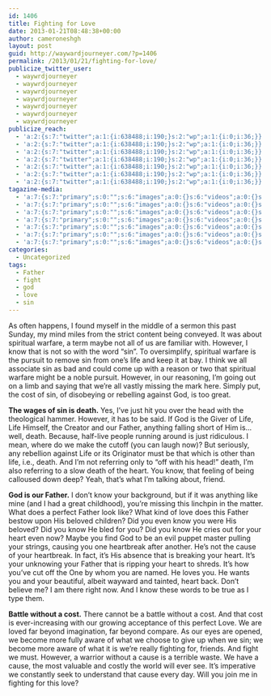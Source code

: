 ```yaml
---
id: 1406
title: Fighting for Love
date: 2013-01-21T08:48:38+00:00
author: cameroneshgh
layout: post
guid: http://waywardjourneyer.com/?p=1406
permalink: /2013/01/21/fighting-for-love/
publicize_twitter_user:
  - waywrdjourneyer
  - waywrdjourneyer
  - waywrdjourneyer
  - waywrdjourneyer
  - waywrdjourneyer
  - waywrdjourneyer
  - waywrdjourneyer
publicize_reach:
  - 'a:2:{s:7:"twitter";a:1:{i:638488;i:190;}s:2:"wp";a:1:{i:0;i:36;}}'
  - 'a:2:{s:7:"twitter";a:1:{i:638488;i:190;}s:2:"wp";a:1:{i:0;i:36;}}'
  - 'a:2:{s:7:"twitter";a:1:{i:638488;i:190;}s:2:"wp";a:1:{i:0;i:36;}}'
  - 'a:2:{s:7:"twitter";a:1:{i:638488;i:190;}s:2:"wp";a:1:{i:0;i:36;}}'
  - 'a:2:{s:7:"twitter";a:1:{i:638488;i:190;}s:2:"wp";a:1:{i:0;i:36;}}'
  - 'a:2:{s:7:"twitter";a:1:{i:638488;i:190;}s:2:"wp";a:1:{i:0;i:36;}}'
  - 'a:2:{s:7:"twitter";a:1:{i:638488;i:190;}s:2:"wp";a:1:{i:0;i:36;}}'
tagazine-media:
  - 'a:7:{s:7:"primary";s:0:"";s:6:"images";a:0:{}s:6:"videos";a:0:{}s:11:"image_count";i:0;s:6:"author";s:8:"19879429";s:7:"blog_id";s:8:"19280981";s:9:"mod_stamp";s:19:"2013-01-21 13:48:38";}'
  - 'a:7:{s:7:"primary";s:0:"";s:6:"images";a:0:{}s:6:"videos";a:0:{}s:11:"image_count";i:0;s:6:"author";s:8:"19879429";s:7:"blog_id";s:8:"19280981";s:9:"mod_stamp";s:19:"2013-01-21 13:48:38";}'
  - 'a:7:{s:7:"primary";s:0:"";s:6:"images";a:0:{}s:6:"videos";a:0:{}s:11:"image_count";i:0;s:6:"author";s:8:"19879429";s:7:"blog_id";s:8:"19280981";s:9:"mod_stamp";s:19:"2013-01-21 13:48:38";}'
  - 'a:7:{s:7:"primary";s:0:"";s:6:"images";a:0:{}s:6:"videos";a:0:{}s:11:"image_count";i:0;s:6:"author";s:8:"19879429";s:7:"blog_id";s:8:"19280981";s:9:"mod_stamp";s:19:"2013-01-21 13:48:38";}'
  - 'a:7:{s:7:"primary";s:0:"";s:6:"images";a:0:{}s:6:"videos";a:0:{}s:11:"image_count";i:0;s:6:"author";s:8:"19879429";s:7:"blog_id";s:8:"19280981";s:9:"mod_stamp";s:19:"2013-01-21 13:48:38";}'
  - 'a:7:{s:7:"primary";s:0:"";s:6:"images";a:0:{}s:6:"videos";a:0:{}s:11:"image_count";i:0;s:6:"author";s:8:"19879429";s:7:"blog_id";s:8:"19280981";s:9:"mod_stamp";s:19:"2013-01-21 13:48:38";}'
  - 'a:7:{s:7:"primary";s:0:"";s:6:"images";a:0:{}s:6:"videos";a:0:{}s:11:"image_count";i:0;s:6:"author";s:8:"19879429";s:7:"blog_id";s:8:"19280981";s:9:"mod_stamp";s:19:"2013-01-21 13:48:38";}'
categories:
  - Uncategorized
tags:
  - Father
  - fight
  - god
  - love
  - sin
---
```

As often happens, I found myself in the middle of a sermon this past Sunday, my mind miles from the strict content being conveyed. It was about spiritual warfare, a term maybe not all of us are familiar with. However, I know that is not so with the word &#8220;sin&#8221;. To oversimplify, spiritual warfare is the pursuit to remove sin from one&#8217;s life and keep it at bay. I think we all associate sin as bad and could come up with a reason or two that spiritual warfare might be a noble pursuit. However, in our reasoning, I&#8217;m going out on a limb and saying that we&#8217;re all vastly missing the mark here. Simply put, the cost of sin, of disobeying or rebelling against God, is too great.

**The wages of sin is death.** Yes, I&#8217;ve just hit you over the head with the theological hammer. However, it has to be said. If God is the Giver of Life, Life Himself, the Creator and our Father, anything falling short of Him is&#8230;well, death. Because, half-live people running around is just ridiculous. I mean, where do we make the cutoff (you can laugh now)? But seriously, any rebellion against Life or its Originator must be that which is other than life, i.e., death. And I&#8217;m not referring only to &#8220;off with his head!&#8221; death, I&#8217;m also referring to a slow death of the heart. You know, that feeling of being calloused down deep? Yeah, that&#8217;s what I&#8217;m talking about, friend.

**God is our Father.** I don&#8217;t know your background, but if it was anything like mine (and I had a great childhood), you&#8217;re missing this linchpin in the matter. What does a perfect Father look like? What kind of love does this Father bestow upon His beloved children? Did you even know you were His beloved? Did you know He bled for you? Did you know He cries out for your heart even now? Maybe you find God to be an evil puppet master pulling your strings, causing you one heartbreak after another. He&#8217;s not the cause of your heartbreak. In fact, it&#8217;s His absence that is breaking your heart. It&#8217;s your unknowing your Father that is ripping your heart to shreds. It&#8217;s how you&#8217;ve cut off the One by whom you are named. He loves you. He wants you and your beautiful, albeit wayward and tainted, heart back. Don&#8217;t believe me? I am there right now. And I know these words to be true as I type them.

**Battle without a cost.** There cannot be a battle without a cost. And that cost is ever-increasing with our growing acceptance of this perfect Love. We are loved far beyond imagination, far beyond compare. As our eyes are opened, we become more fully aware of what we choose to give up when we sin; we become more aware of what it is we&#8217;re really fighting for, friends. And fight we must. However, a warrior without a cause is a terrible waste. We have a cause, the most valuable and costly the world will ever see. It&#8217;s imperative we constantly seek to understand that cause every day. Will you join me in fighting for this love?